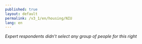 ```yaml
---
published: true
layout: default
permalink: /v3_1/en/housing/NIU
lang: en
---
```

_Expert respondents didn’t select any group of people for this right_
